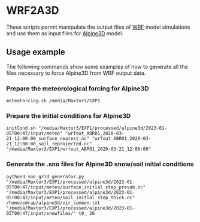 # WRF2A3D

These scripts permit manipulate the output files of [WRF](https://www.mmm.ucar.edu/models/wrf) model simulations and use them as input files for [Alpine3D](https://www.slf.ch/en/services-and-products/alpine-3d.html) model.

## Usage example

The following commands show some examples of how to generate all the files necessary to force Alpine3D from WRF output data.

### Prepare the meteorological forcing for Alpine3D
```console
meteoForcing.sh /media/Maxtor3/EXP1
```

### Prepare the initial conditions for Alpine3D
```console
initCond.sh "/media/Maxtor3/EXP1/processed/alpine3d/2023-01-05T00:47/input/meteo" "wrfout_ABR01_2020-03-21_12:00:00_surface_nearest.nc" "wrfout_ABR01_2020-03-21_12:00:00_soil_reprojected.nc" "/media/Maxtor3/EXP1/wrfout_ABR01_2020-03-21_12:00:00"
```

### Generate the .sno files for Alpine3D snow/soil initial conditions
```console
python3 sno_grid_generator.py "/media/Maxtor3/EXP1/processed/alpine3d/2023-01-05T00:47/input/meteo/surface_initial_step_prevah.nc" "/media/Maxtor3/EXP1/processed/alpine3d/2023-01-05T00:47/input/meteo/soil_initial_step_thick.nc" /home/edrap/alpine3d/vir_common.txt "/media/Maxtor3/EXP1/processed/alpine3d/2023-01-05T00:47/input/snowfiles/" t0_ 20
```

